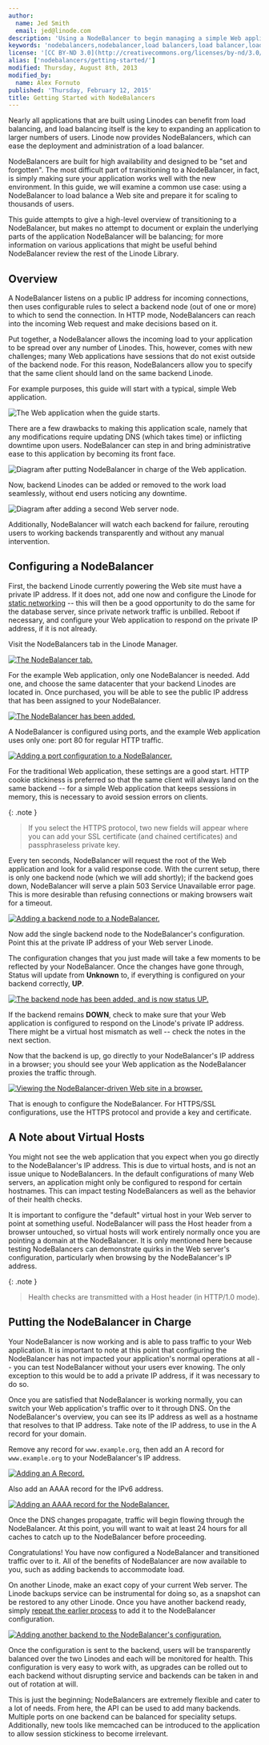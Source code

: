 ```yaml
---
author:
  name: Jed Smith
  email: jed@linode.com
description: 'Using a NodeBalancer to begin managing a simple Web application.'
keywords: 'nodebalancers,nodebalancer,load balancers,load balancer,load balancing,high availability,ha'
license: '[CC BY-ND 3.0](http://creativecommons.org/licenses/by-nd/3.0/us/)'
alias: ['nodebalancers/getting-started/']
modified: Thursday, August 8th, 2013
modified_by:
  name: Alex Fornuto
published: 'Thursday, February 12, 2015'
title: Getting Started with NodeBalancers
---
```


Nearly all applications that are built using Linodes can benefit from load balancing, and load balancing itself is the key to expanding an application to larger numbers of users. Linode now provides NodeBalancers, which can ease the deployment and administration of a load balancer.

NodeBalancers are built for high availability and designed to be "set and forgotten". The most difficult part of transitioning to a NodeBalancer, in fact, is simply making sure your application works well with the new environment. In this guide, we will examine a common use case: using a NodeBalancer to load balance a Web site and prepare it for scaling to thousands of users.

This guide attempts to give a high-level overview of transitioning to a NodeBalancer, but makes no attempt to document or explain the underlying parts of the application NodeBalancer will be balancing; for more information on various applications that might be useful behind NodeBalancer review the rest of the Linode Library.

Overview
--------

A NodeBalancer listens on a public IP address for incoming connections, then uses configurable rules to select a backend node (out of one or more) to which to send the connection. In HTTP mode, NodeBalancers can reach into the incoming Web request and make decisions based on it.

Put together, a NodeBalancer allows the incoming load to your application to be spread over any number of Linodes. This, however, comes with new challenges; many Web applications have sessions that do not exist outside of the backend node. For this reason, NodeBalancers allow you to specify that the same client should land on the same backend Linode.

For example purposes, this guide will start with a typical, simple Web application.

![The Web application when the guide starts.](/docs/assets/806-starting-point.png)

There are a few drawbacks to making this application scale, namely that any modifications require updating DNS (which takes time) or inflicting downtime upon users. NodeBalancer can step in and bring administrative ease to this application by becoming its front face.

![Diagram after putting NodeBalancer in charge of the Web application.](/docs/assets/807-first-step.png)

Now, backend Linodes can be added or removed to the work load seamlessly, without end users noticing any downtime.

![Diagram after adding a second Web server node.](/docs/assets/808-scaling.png)

Additionally, NodeBalancer will watch each backend for failure, rerouting users to working backends transparently and without any manual intervention.

Configuring a NodeBalancer
--------------------------

First, the backend Linode currently powering the Web site must have a private IP address. If it does not, add one now and configure the Linode for [static networking](/docs/networking/configuring-static-ip-interfaces/) -- this will then be a good opportunity to do the same for the database server, since private network traffic is unbilled. Reboot if necessary, and configure your Web application to respond on the private IP address, if it is not already.

Visit the NodeBalancers tab in the Linode Manager.

[![The NodeBalancer tab.](/docs/assets/796-1.png)](/docs/assets/770-nodebalancer-tab.png)

For the example Web application, only one NodeBalancer is needed. Add one, and choose the same datacenter that your backend Linodes are located in. Once purchased, you will be able to see the public IP address that has been assigned to your NodeBalancer.

[![The NodeBalancer has been added.](/docs/assets/797-2.png)](/docs/assets/772-nodebalancer-added.png)

A NodeBalancer is configured using ports, and the example Web application uses only one: port 80 for regular HTTP traffic.

[![Adding a port configuration to a NodeBalancer.](/docs/assets/798-3.png)](/docs/assets/774-add-port.png)

For the traditional Web application, these settings are a good start. HTTP cookie stickiness is preferred so that the same client will always land on the same backend -- for a simple Web application that keeps sessions in memory, this is necessary to avoid session errors on clients.

 {: .note }
>
> If you select the HTTPS protocol, two new fields will appear where you can add your SSL certificate (and chained certificates) and passphraseless private key.

Every ten seconds, NodeBalancer will request the root of the Web application and look for a valid response code. With the current setup, there is only one backend node (which we will add shortly); if the backend goes down, NodeBalancer will serve a plain 503 Service Unavailable error page. This is more desirable than refusing connections or making browsers wait for a timeout.

[![Adding a backend node to a NodeBalancer.](/docs/assets/799-4.png)](/docs/assets/776-backend.png)

Now add the single backend node to the NodeBalancer's configuration. Point this at the private IP address of your Web server Linode.

The configuration changes that you just made will take a few moments to be reflected by your NodeBalancer. Once the changes have gone through, Status will update from **Unknown** to, if everything is configured on your backend correctly, **UP**.

[![The backend node has been added, and is now status UP.](/docs/assets/800-5.png)](/docs/assets/778-backend-up.png)

If the backend remains **DOWN**, check to make sure that your Web application is configured to respond on the Linode's private IP address. There might be a virtual host mismatch as well -- check the notes in the next section.

Now that the backend is up, go directly to your NodeBalancer's IP address in a browser; you should see your Web application as the NodeBalancer proxies the traffic through.

[![Viewing the NodeBalancer-driven Web site in a browser.](/docs/assets/801-6.png)](/docs/assets/780-success.png)

That is enough to configure the NodeBalancer. For HTTPS/SSL configurations, use the HTTPS protocol and provide a key and certificate.

A Note about Virtual Hosts
--------------------------

You might not see the web application that you expect when you go directly to the NodeBalancer's IP address. This is due to virtual hosts, and is not an issue unique to NodeBalancers. In the default configurations of many Web servers, an application might only be configured to respond for certain hostnames. This can impact testing NodeBalancers as well as the behavior of their health checks.

It is important to configure the "default" virtual host in your Web server to point at something useful. NodeBalancer will pass the Host header from a browser untouched, so virtual hosts will work entirely normally once you are pointing a domain at the NodeBalancer. It is only mentioned here because testing NodeBalancers can demonstrate quirks in the Web server's configuration, particularly when browsing by the NodeBalancer's IP address.

 {: .note }
>
> Health checks are transmitted with a Host header (in HTTP/1.0 mode).

Putting the NodeBalancer in Charge
----------------------------------

Your NodeBalancer is now working and is able to pass traffic to your Web application. It is important to note at this point that configuring the NodeBalancer has not impacted your application's normal operations at all -- you can test NodeBalancer without your users ever knowing. The only exception to this would be to add a private IP address, if it was necessary to do so.

Once you are satisfied that NodeBalancer is working normally, you can switch your Web application's traffic over to it through DNS. On the NodeBalancer's overview, you can see its IP address as well as a hostname that resolves to that IP address. Take note of the IP address, to use in the A record for your domain.

Remove any record for `www.example.org`, then add an A record for `www.example.org` to your NodeBalancer's IP address.

[![Adding an A Record.](/docs/assets/nodebalancer-a-record_small.png)](/docs/assets/nodebalancer-a-record.png)

Also add an AAAA record for the IPv6 address.

[![Adding an AAAA record for the NodeBalancer.](/docs/assets/804-9.png)](/docs/assets/786-dns-aaaa.png)

Once the DNS changes propagate, traffic will begin flowing through the NodeBalancer. At this point, you will want to wait at least 24 hours for all caches to catch up to the NodeBalancer before proceeding.

Congratulations! You have now configured a NodeBalancer and transitioned traffic over to it. All of the benefits of NodeBalancer are now available to you, such as adding backends to accommodate load.

On another Linode, make an exact copy of your current Web server. The Linode backups service can be instrumental for doing so, as a snapshot can be restored to any other Linode. Once you have another backend ready, simply [repeat the earlier process](#configuring-a-nodebalancer) to add it to the NodeBalancer configuration.

[![Adding another backend to the NodeBalancer's configuration.](/docs/assets/805-10.png)](/docs/assets/788-another-backend.png)

Once the configuration is sent to the backend, users will be transparently balanced over the two Linodes and each will be monitored for health. This configuration is very easy to work with, as upgrades can be rolled out to each backend without disrupting service and backends can be taken in and out of rotation at will.

This is just the beginning; NodeBalancers are extremely flexible and cater to a lot of needs. From here, the API can be used to add many backends. Multiple ports on one backend can be balanced for speciality setups. Additionally, new tools like memcached can be introduced to the application to allow session stickiness to become irrelevant.



